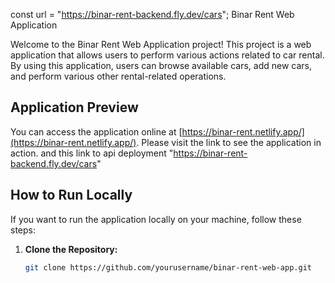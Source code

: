const url = "https://binar-rent-backend.fly.dev/cars"; Binar Rent Web Application

Welcome to the Binar Rent Web Application project! This project is a web application that allows users to perform various actions related to car rental. By using this application, users can browse available cars, add new cars, and perform various other rental-related operations.

## Application Preview

You can access the application online at [https://binar-rent.netlify.app/](https://binar-rent.netlify.app/). Please visit the link to see the application in action.
and this link to api deployment
"https://binar-rent-backend.fly.dev/cars"


## How to Run Locally

If you want to run the application locally on your machine, follow these steps:

1. **Clone the Repository:**
   ```bash
   git clone https://github.com/yourusername/binar-rent-web-app.git
